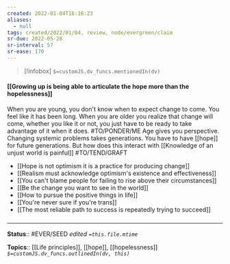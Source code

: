 ```yaml
---
created: 2022-01-04T16:16:23 
aliases:
  - null
tags: created/2022/01/04, review, node/evergreen/claim
sr-due: 2022-05-28
sr-interval: 57
sr-ease: 170
---
```

> [!infobox]
`$=customJS.dv_funcs.mentionedIn(dv)`

#### [[Growing up is being able to articulate the hope more than the hopelessness]] 

When you are young, you don't know when to expect change to come. You feel like it has been long. When you are older you realize that change will come, whether you like it or not, you just have to be ready to take advantage of it when it does.
#TO/PONDER/ME 
Age gives you perspective. Changing systemic problems takes generations. You have to have [[hope]] for future generations.
But how does this interact with [[Knowledge of an unjust world is painful]]
#TO/TEND/GRAFT 
- [[Hope is not optimism it is a practice for producing change]]
- [[Realism must acknowledge optimism's existence and effectiveness]]
- [[You can't blame people for failing to rise above their circumstances]]
- [[Be the change you want to see in the world]]
- [[How to pursue the positive things in life]]
- [[You're never sure if you're trans]]
- [[The most reliable path to success is repeatedly trying to succeed]]

### <hr class="footnote"/>

**Status**:: #EVER/SEED
*edited `=this.file.mtime`*

**Topics**:: [[Life principles]], [[hope]], [[hopelessness]]
*`$=customJS.dv_funcs.outlinedIn(dv, this)`*
